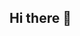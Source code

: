 ## Hi there 👋
<!--
## 📱 Programación Multimedia y Dispositivos Móviles
Proyectos desarrollados utilizando **Kotlin** y **Jetpack Compose**.

### Proyectos
- **[Proyecto 1: App de Tareas](https://github.com/tu-usuario/proyecto1)**
  - Descripción: Una aplicación para gestionar tareas con funcionalidades de agregar, editar y eliminar tareas.
  - Tecnologías: Kotlin, Jetpack Compose.

- **[Proyecto 2: Calculadora Avanzada](https://github.com/tu-usuario/proyecto2)**
  - Descripción: Una calculadora con soporte para operaciones avanzadas como raíces y potencias.
  - Tecnologías: Kotlin, Jetpack Compose.

---

## 🌐 Desarrollo Web en Entornos Servidor
Proyectos desarrollados en **PHP** con aplicaciones web dinámicas.

### Proyectos
- **[Proyecto 1: Sistema de Gestión de Usuarios](https://github.com/tu-usuario/proyecto3)**
  - Descripción: Una aplicación web para gestionar usuarios, con autenticación y CRUD completo.
  - Tecnologías: PHP, MySQL.

- **[Proyecto 2: Blog Dinámico](https://github.com/tu-usuario/proyecto4)**
  - Descripción: Plataforma para publicar y gestionar entradas de blog.
  - Tecnologías: PHP, Bootstrap.

---

## 🖥️ Entornos de Desarrollo
Proyectos varios relacionados con la configuración y optimización de entornos de desarrollo.

### Proyectos
- **[Proyecto 1: Automatización de Tareas](https://github.com/tu-usuario/proyecto5)**
  - Descripción: Scripts para automatizar procesos de desarrollo como despliegues y pruebas.
  - Tecnologías: Bash, Python.

- **[Proyecto 2: Entorno Dockerizado](https://github.com/tu-usuario/proyecto6)**
  - Descripción: Configuración de un entorno de desarrollo completo utilizando Docker.
  - Tecnologías: Docker, Docker Compose.

---
<!--
**AVegMor/AVegMor** is a ✨ _special_ ✨ repository because its `README.md` (this file) appears on your GitHub profile.

Here are some ideas to get you started:

- 🔭 I’m currently working on ...
- 🌱 I’m currently learning ...
- 👯 I’m looking to collaborate on ...
- 🤔 I’m looking for help with ...
- 💬 Ask me about ...
- 📫 How to reach me: ...
- 😄 Pronouns: ...
- ⚡ Fun fact: ...
-->
